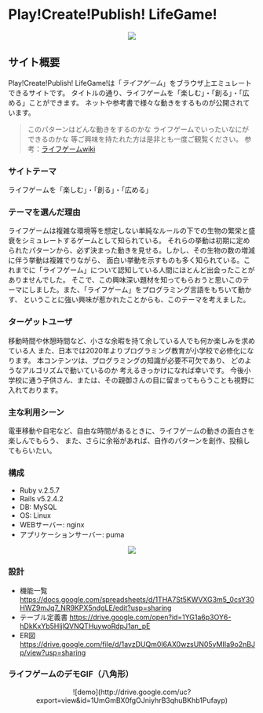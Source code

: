 # Play!Create!Publish! LifeGame!
<div align="center">
  <a href="https://playcreatepublishlifegame.work">
  <img src="https://user-images.githubusercontent.com/59040709/79304960-6b610e00-7f2d-11ea-8f56-5015885a8557.jpg">
  </a>
</div>


## サイト概要
Play!Create!Publish! LifeGame!は「<em>ライフゲーム</em>」をブラウザ上エミュレートできるサイトです。
タイトルの通り、ライフゲームを「楽しむ」・「創る」・「広める」ことができます。
ネットや参考書で様々な動きをするものが公開されています。
>このパターンはどんな動きをするのかな
>ライフゲームでいったいなにができるのかな
等ご興味を持たれた方は是非とも一度ご観覧ください。
参考：[ライフゲームwiki](https://ja.wikipedia.org/wiki/%E3%83%A9%E3%82%A4%E3%83%95%E3%82%B2%E3%83%BC%E3%83%A0)  


### サイトテーマ
ライフゲームを「楽しむ」・「創る」・「広める」  


### テーマを選んだ理由
ライフゲームは複雑な環境等を想定しない単純なルールの下での生物の繁栄と盛衰をシミュレートするゲームとして知られている。
それらの挙動は初期に定められたパターンから、必ず決まった動きを見せる。しかし、その生物の数の増減に伴う挙動は複雑でりながら、
面白い挙動を示すものも多く知られている。これまでに「ライフゲーム」について認知している人間にほとんど出会ったことがありませんでした。
そこで、この興味深い題材を知ってもらおうと思いこのテーマにしました。また、「ライフゲーム」をプログラミング言語をもちいて動かす、
ということに強い興味が惹かれたことからも、このテーマを考えました。  


### ターゲットユーザ
移動時間や休憩時間など、小さな余暇を持て余している人でも何か楽しみを求めている人
また、日本では2020年よりプログラミング教育が小学校で必修化になります。
本コンテンツは、プログラミングの知識が必要不可欠であり、
どのようなアルゴリズムで動いているのか
考えるきっかけになれば幸いです。
今後小学校に通う子供さん、または、その親御さんの目に留まってもらうことも視野に入れております。  


### 主な利用シーン
電車移動や自宅など、自由な時間があるときに、ライフゲームの動きの面白さを楽しんでもらう、
また、さらに余裕があれば、自作のパターンを創作、投稿してもらいたい。  

### 構成
- Ruby v.2.5.7
- Rails v5.2.4.2
- DB: MySQL
- OS: Linux
- WEBサーバー: nginx
- アプリケーションサーバー: puma
<div align="center">
<img src="https://user-images.githubusercontent.com/59040709/79305427-589b0900-7f2e-11ea-8cdb-6e632cd8485d.png">
</div>


### 設計
- 機能一覧
https://docs.google.com/spreadsheets/d/1THA7St5KWVXG3m5_0csY30HWZ9mJq7_NR9KPX5ndgLE/edit?usp=sharing
- テーブル定義書
https://drive.google.com/open?id=1YG1a6p3OY6-hDkKxYb5HljlQVNQTHuywoRdpJ1an_pE
- ER図
https://drive.google.com/file/d/1avzDUQm0l6AX0wzsUN05yMIIa9o2nBJp/view?usp=sharing

### ライフゲームのデモGIF（八角形）
<div align="center">
  ![demo](http://drive.google.com/uc?export=view&id=1UmGmBX0fgOJniyhrB3qhuBKhb1Pufayp)
</div>
